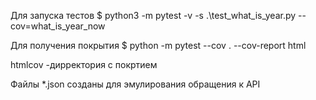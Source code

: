 Для запуска тестов
$ python3 -m pytest -v -s .\test_what_is_year.py --cov=what_is_year_now

Для получения покрытия
$ python -m pytest --cov . --cov-report html

htmlcov -дирректория с покртием

Файлы *.json созданы для эмулирования обращения к API
